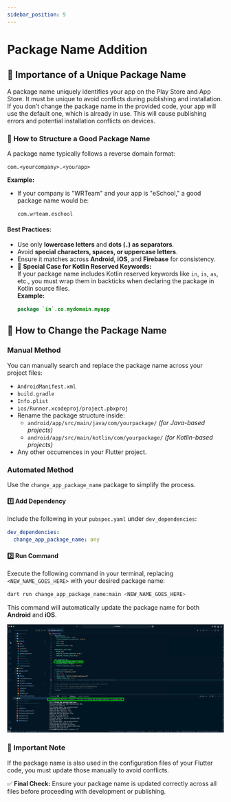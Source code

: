 ```yaml
---
sidebar_position: 9
---
```


# Package Name Addition

## 📌 Importance of a Unique Package Name

A package name uniquely identifies your app on the Play Store and App Store. It must be unique to avoid conflicts during publishing and installation. If you don’t change the package name in the provided code, your app will use the default one, which is already in use. This will cause publishing errors and potential installation conflicts on devices.

### 🔹 How to Structure a Good Package Name

A package name typically follows a reverse domain format:  

```
com.<yourcompany>.<yourapp>
```

**Example:**
- If your company is "WRTeam" and your app is "eSchool," a good package name would be:  
  ```
  com.wrteam.eschool
  ```

#### Best Practices:
- Use only **lowercase letters** and **dots (`.`) as separators**.
- Avoid **special characters, spaces, or uppercase letters**.
- Ensure it matches across **Android**, **iOS**, and **Firebase** for consistency.
- 🔸 **Special Case for Kotlin Reserved Keywords:**  
  If your package name includes Kotlin reserved keywords like `in`, `is`, `as`, etc., you must wrap them in backticks when declaring the package in Kotlin source files.  
  **Example:**
  ```kotlin
  package `in`.co.mydomain.myapp
  ```

## 🔄 How to Change the Package Name

### Manual Method

You can manually search and replace the package name across your project files:

- `AndroidManifest.xml`
- `build.gradle`
- `Info.plist`
- `ios/Runner.xcodeproj/project.pbxproj`
- Rename the package structure inside:
  - `android/app/src/main/java/com/yourpackage/` *(for Java-based projects)*
  - `android/app/src/main/kotlin/com/yourpackage/` *(for Kotlin-based projects)*
- Any other occurrences in your Flutter project.

### Automated Method

Use the `change_app_package_name` package to simplify the process.

#### 1️⃣ Add Dependency

Include the following in your `pubspec.yaml` under `dev_dependencies`:

```yaml
dev_dependencies:
  change_app_package_name: any
```

#### 2️⃣ Run Command

Execute the following command in your terminal, replacing `<NEW_NAME_GOES_HERE>` with your desired package name:

```sh
dart run change_app_package_name:main <NEW_NAME_GOES_HERE>
```

This command will automatically update the package name for both **Android** and **iOS**.

![packagename](../../static/img/packagename/packagename1.png)

### 🚨 Important Note

If the package name is also used in the configuration files of your Flutter code, you must update those manually to avoid conflicts.

✅ **Final Check:** Ensure your package name is updated correctly across all files before proceeding with development or publishing.
